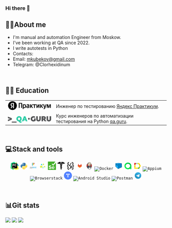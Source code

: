 ### Hi there 👋

<!--
**Clorhexidinum/Clorhexidinum** is a ✨ _special_ ✨ repository because its `README.md` (this file) appears on your GitHub profile.

Here are some ideas to get you started:

- 🔭 I’m currently working on ...
- 🌱 I’m currently learning ...
- 👯 I’m looking to collaborate on ...
- 🤔 I’m looking for help with ...
- 💬 Ask me about ...
- 📫 How to reach me: ...
- 😄 Pronouns: ...
- ⚡ Fun fact: ...
-->

## :technologist:About me
- I'm manual and automation Engineer from Moskow.
- I've been working at QA since 2022.
- I write autotests in Python
- Contacts:
- Email: mkubekov@gmail.com
- Telegram: @Clorhexidinum
<!--
<p>
  &#8287;&#8287;&#8287;&#8287;&#8287;
  <a href="https://t.me/Clorhexidinum"><img width="32px" alt="Telegram" title="Telegram" src="images/social_networks/tg.png"/></a>
  &#8287;
  <a href=""><img width="32px" alt="VK" title="Vk" src="images/social_networks/vk.png"/></a>
  &#8287;
  <a href="mailto:email-to@gmail.com"><img width="37px" alt="Write me Email" title="Gmail" src="images/social_networks/gmail.png"/></a>
</p>
-->

  &#8287;&#8287;&#8287;&#8287;&#8287;
## :man_student: Education
<table width="100%" border='0'>
   <tr><td width="30%" valign="bottom"><img src="images/ya.png"></td><td valign="middle">Инженер по тестированию <a target="_blank" href="https://practicum.yandex.ru/qa-engineer/">Яндекс Практикум</a>.</td></tr>
   <tr><td width="30%" valign="bottom"><img src="images/qaguru.png"></td><td valign="middle">Курс инженеров по автоматизации тестирования на Python <a target="_blank" href="https://qa.guru">qa.guru</a>.</td></tr>
   </tr>
  </table>
  
  &#8287;&#8287;&#8287;&#8287;&#8287;
## :computer:Stack and tools
<p  align="center">
  <code><img width="5%" title="Pycharm" src="images/pycharm.svg"></code>
  <code><img width="5%" title="Python" src="images/python.svg"></code>
  <code><img width="5%" title="Pytest" src="images/pytest.svg"></code>
  <code><img width="5%" title="Selene" src="images/selene.png"></code>
  <code><img width="5%" title="Selenium" src="images/selenium.png"></code>
  <code><img width="5%" title="Requests" src="images/requests.png"></code>
  <code><img width="5%" title="JSON" src="images/json.svg"></code>
  <code><img width="5%" title="Gitlab" src="images/gitlab.svg"></code>
  <code><img width="5%" title="Jenkins" src="images/jenkins.svg"></code>
  <code><img width="5%" title="Docker" src="images/docker.png"></code>
  <code><img width="5%" title="Selenoid" src="images/selenoid.svg"></code>
  <code><img width="5%" title="Allure Report" src="images/allure.svg"></code>
  <code><img width="5%" title="Allure TestOps" src="images/testops.svg"></code>
  <code><img width="5%" title="Appium" src="images/appium.png"></code>
  <code><img width="5%" title="Browserstack" src="images/browserstack.png"></code>
  <code><img width="5%" title="YATracker" src="images/ya_tracker.png"></code>
  <code><img width="5%" title="Android Studio" src="images/android_studio.png"></code>
  <code><img width="5%" title="Postman" src="images/postman.png"></code>
  <code><img width="5%" title="Telegram" src="images/telegram.svg"></code>
</p>

&#8287;&#8287;&#8287;&#8287;&#8287;
## :bar_chart:Git stats
![](http://github-profile-summary-cards.vercel.app/api/cards/stats?username=Clorhexidinum&theme=tokyonight)
![](http://github-profile-summary-cards.vercel.app/api/cards/repos-per-language?username=Clorhexidinum&theme=tokyonight) 
![](https://github-profile-summary-cards.vercel.app/api/cards/profile-details?username=Clorhexidinum&theme=tokyonight)
